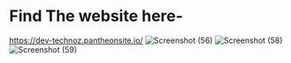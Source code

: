 # Find The website here- 
https://dev-technoz.pantheonsite.io/
![Screenshot (56)](https://user-images.githubusercontent.com/100435430/209111088-61f2e8ef-c875-4e3f-9e0b-1f321dfe44fa.png)
![Screenshot (58)](https://user-images.githubusercontent.com/100435430/209111234-4755b18b-e804-418e-a44e-df10b1edb464.png)
![Screenshot (59)](https://user-images.githubusercontent.com/100435430/209111301-930aa817-1d4b-49c1-b9aa-dbd97ee61983.png)
